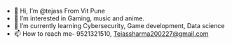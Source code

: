 - 👋 Hi, I’m @tejass From Vit Pune
- 👀 I’m interested in Gaming, music and anime.
- 🌱 I’m currently learning Cybersecurity, Game development, Data science
- 📫 How to reach me- 9521321510, Tejassharma200227@gmail.com

<!---
tejasshikha/tejasshikha is a ✨ special ✨ repository because its `README.md` (this file) appears on your GitHub profile.
You can click the Preview link to take a look at your changes.
--->
